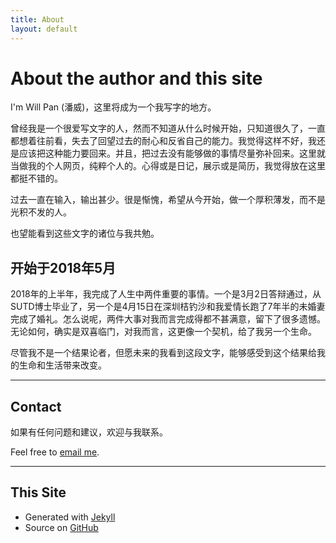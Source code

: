 ```yaml
---
title: About
layout: default
---
```


# About the author and this site

I'm Will Pan (潘威)，这里将成为一个我写字的地方。

曾经我是一个很爱写文字的人，然而不知道从什么时候开始，只知道很久了，一直都想着往前看，失去了回望过去的耐心和反省自己的能力。我觉得这样不好，我还是应该把这种能力要回来。并且，把过去没有能够做的事情尽量弥补回来。这里就当做我的个人网页，纯粹个人的。心得或是日记，展示或是简历，我觉得放在这里都挺不错的。

过去一直在输入，输出甚少。很是惭愧，希望从今开始，做一个厚积薄发，而不是光积不发的人。

也望能看到这些文字的诸位与我共勉。

## 开始于2018年5月
2018年的上半年，我完成了人生中两件重要的事情。一个是3月2日答辩通过，从SUTD博士毕业了，另一个是4月15日在深圳桔钓沙和我爱情长跑了7年半的未婚妻完成了婚礼。怎么说呢，两件大事对我而言完成得都不甚满意，留下了很多遗憾。无论如何，确实是双喜临门，对我而言，这更像一个契机，给了我另一个生命。

尽管我不是一个结果论者，但愿未来的我看到这段文字，能够感受到这个结果给我的生命和生活带来改变。



- - -

## Contact
如果有任何问题和建议，欢迎与我联系。

Feel free to [email me](mailto:vpan@foxmail.com).



- - -

## This Site


* Generated with [Jekyll](http://jekyllrb.com/)
* Source on [GitHub](https://github.com/WillPanSUTD/WillPanSUTD.github.io)

